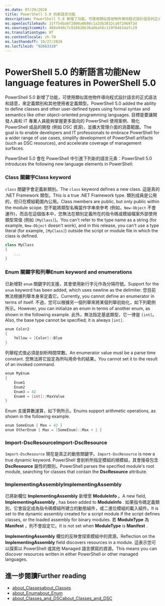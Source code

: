 ```yaml
---
ms.date: 07/29/2020
title: PowerShell 5.0 的新語言功能
description: PowerShell 5.0 新增了功能，可使用類似其他物件導向程式設計語言的正式語法和語意，來定義類別和其他使用者定義類型。
ms.openlocfilehash: 31ff54ba6f2800a0680c1a2db3832ca97246973d
ms.sourcegitcommit: 488a940c7c828820b36a6ba56c119f64614afc29
ms.translationtype: HT
ms.contentlocale: zh-TW
ms.lasthandoff: 10/27/2020
ms.locfileid: "92663310"
---
```

# <a name="new-language-features-in-powershell-50"></a><span data-ttu-id="612be-103">PowerShell 5.0 的新語言功能</span><span class="sxs-lookup"><span data-stu-id="612be-103">New language features in PowerShell 5.0</span></span>

<span data-ttu-id="612be-104">PowerShell 5.0 新增了功能，可使用類似其他物件導向程式設計語言的正式語法和語意，來定義類別和其他使用者定義類型。</span><span class="sxs-lookup"><span data-stu-id="612be-104">PowerShell 5.0 added the ability to define classes and other user-defined types using formal syntax and semantics like other object-oriented programming languages.</span></span> <span data-ttu-id="612be-105">目標是要讓開發人員和 IT 專業人員能夠掌握更多面向的 PowerShell 使用案例、簡化 PowerShell 成品的開發 (例如 DSC 資源)，並擴大管理介面的涵蓋範圍。</span><span class="sxs-lookup"><span data-stu-id="612be-105">The goal is to enable developers and IT professionals to embrace PowerShell for a wider range of use cases, simplify development of PowerShell artifacts (such as DSC resources), and accelerate coverage of management surfaces.</span></span>

<span data-ttu-id="612be-106">PowerShell 5.0 會在 PowerShell 中引進下列新的語言元素︰</span><span class="sxs-lookup"><span data-stu-id="612be-106">PowerShell 5.0 introduces the following new language elements in PowerShell:</span></span>

### <a name="class-keyword"></a><span data-ttu-id="612be-107">Class 關鍵字</span><span class="sxs-lookup"><span data-stu-id="612be-107">Class keyword</span></span>

<span data-ttu-id="612be-108">`class` 關鍵字會定義新類別。</span><span class="sxs-lookup"><span data-stu-id="612be-108">The `class` keyword defines a new class.</span></span> <span data-ttu-id="612be-109">這是真的 .NET Framework 類型。</span><span class="sxs-lookup"><span data-stu-id="612be-109">This is a true .NET Framework type.</span></span> <span data-ttu-id="612be-110">類別成員是公用的，但只在模組範圍內公用。</span><span class="sxs-lookup"><span data-stu-id="612be-110">Class members are public, but only public within the module scope.</span></span> <span data-ttu-id="612be-111">您不能將類型名稱當作字串來參考 (例如，`New-Object` 不會運作)，而且在這個版本中，您無法在類別定義所在的指令碼或模組檔案外部使用類型常值 (例如 `[MyClass]`)。</span><span class="sxs-lookup"><span data-stu-id="612be-111">You can't refer to the type name as a string (for example, `New-Object` doesn't work), and in this release, you can't use a type literal (for example, `[MyClass]`) outside the script or module file in which the class is defined.</span></span>

```powershell
class MyClass
{
    ...
}
```

### <a name="enum-keyword-and-enumerations"></a><span data-ttu-id="612be-112">Enum 關鍵字和列舉</span><span class="sxs-lookup"><span data-stu-id="612be-112">Enum keyword and enumerations</span></span>

<span data-ttu-id="612be-113">已新增對 `enum` 關鍵字的支援，其會使用新行字元作為分隔符號。</span><span class="sxs-lookup"><span data-stu-id="612be-113">Support for the `enum` keyword has been added, which uses newline as the delimiter.</span></span> <span data-ttu-id="612be-114">您目前無法根據列舉本身來定義它。</span><span class="sxs-lookup"><span data-stu-id="612be-114">Currently, you cannot define an enumerator in terms of itself.</span></span> <span data-ttu-id="612be-115">不過，您可以根據另一個列舉來將某個列舉初始化，如下列範例所示。</span><span class="sxs-lookup"><span data-stu-id="612be-115">However, you can initialize an enum in terms of another enum, as shown in the following example.</span></span> <span data-ttu-id="612be-116">此外，無法指定基底類型，它一律是 `[int]`。</span><span class="sxs-lookup"><span data-stu-id="612be-116">Also, the base type cannot be specified; it is always `[int]`.</span></span>

```powershell
enum Color2
{
    Yellow = [Color]::Blue
}
```

<span data-ttu-id="612be-117">列舉程式值必須是剖析時間常數。</span><span class="sxs-lookup"><span data-stu-id="612be-117">An enumerator value must be a parse time constant.</span></span> <span data-ttu-id="612be-118">您無法將它設定為所叫用命令的結果。</span><span class="sxs-lookup"><span data-stu-id="612be-118">You cannot set it to the result of an invoked command.</span></span>

```powershell
enum MyEnum
{
    Enum1
    Enum2
    Enum3 = 42
    Enum4 = [int]::MaxValue
}
```

<span data-ttu-id="612be-119">Enum 支援算數運算，如下例所示。</span><span class="sxs-lookup"><span data-stu-id="612be-119">Enums support arithmetic operations, as shown in the following example.</span></span>

```powershell
enum SomeEnum { Max = 42 }
enum OtherEnum { Max = [SomeEnum]::Max + 1 }
```

### <a name="import-dscresource"></a><span data-ttu-id="612be-120">Import-DscResource</span><span class="sxs-lookup"><span data-stu-id="612be-120">Import-DscResource</span></span>

<span data-ttu-id="612be-121">`Import-DscResource` 現在是真正的動態關鍵字。</span><span class="sxs-lookup"><span data-stu-id="612be-121">`Import-DscResource` is now a true dynamic keyword.</span></span> <span data-ttu-id="612be-122">PowerShell 會剖析所指定模組的根模組，其會搜尋包含 **DscResource** 屬性的類別。</span><span class="sxs-lookup"><span data-stu-id="612be-122">PowerShell parses the specified module's root module, searching for classes that contain the **DscResource** attribute.</span></span>

### <a name="implementingassembly"></a><span data-ttu-id="612be-123">ImplementingAssembly</span><span class="sxs-lookup"><span data-stu-id="612be-123">ImplementingAssembly</span></span>

<span data-ttu-id="612be-124">已將新欄位 **ImplementingAssembly** 新增至 **ModuleInfo** 。</span><span class="sxs-lookup"><span data-stu-id="612be-124">A new field, **ImplementingAssembly** , has been added to **ModuleInfo** .</span></span> <span data-ttu-id="612be-125">如果指令碼定義類別，它會設定成為指令碼模組所建立的動態組件，或二進位模組的載入組件。</span><span class="sxs-lookup"><span data-stu-id="612be-125">It is set to the dynamic assembly created for a script module if the script defines classes, or the loaded assembly for binary modules.</span></span> <span data-ttu-id="612be-126">若 **ModuleType** 為 **Manifest** ，則不會設定它。</span><span class="sxs-lookup"><span data-stu-id="612be-126">It is not set when **ModuleType** is **Manifest** .</span></span>

<span data-ttu-id="612be-127">**ImplementingAssembly** 欄位的反映會探索模組中的資源。</span><span class="sxs-lookup"><span data-stu-id="612be-127">Reflection on the **ImplementingAssembly** field discovers resources in a module.</span></span> <span data-ttu-id="612be-128">這表示您可以探索以 PowerShell 或其他 Managed 語言撰寫的資源。</span><span class="sxs-lookup"><span data-stu-id="612be-128">This means you can discover resources written in either PowerShell or other managed languages.</span></span>

## <a name="further-reading"></a><span data-ttu-id="612be-129">進一步閱讀</span><span class="sxs-lookup"><span data-stu-id="612be-129">Further reading</span></span>

- [<span data-ttu-id="612be-130">about_Classes</span><span class="sxs-lookup"><span data-stu-id="612be-130">about_Classes</span></span>](/powershell/module/microsoft.powershell.core/about/about_classes)
- [<span data-ttu-id="612be-131">about_Enum</span><span class="sxs-lookup"><span data-stu-id="612be-131">about_Enum</span></span>](/powershell/module/microsoft.powershell.core/about/about_enum)
- [<span data-ttu-id="612be-132">about_Classes_and_DSC</span><span class="sxs-lookup"><span data-stu-id="612be-132">about_Classes_and_DSC</span></span>](/powershell/module/psdesiredstateconfiguration/about/about_classes_and_dsc)
